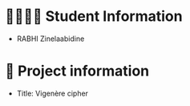 # 👩‍🎓👨‍🎓 Student Information
- RABHI Zinelaabidine 

# 📑 Project information
* Title: Vigenère cipher
